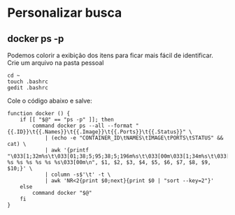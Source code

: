 # Personalizar busca
## docker ps -p
Podemos colorir a exibição dos itens para ficar mais fácil de identificar.<br>
Crie um arquivo na pasta pessoal<br>
```
cd ~
touch .bashrc
gedit .bashrc
```
Cole o código abaixo e salve:<br>
```
function docker () {
    if [[ "$@" == "ps -p" ]]; then
        command docker ps --all --format "{{.ID}}\t{{.Names}}\t{{.Image}}\t{{.Ports}}\t{{.Status}}" \
            | (echo -e "CONTAINER_ID\tNAMES\tIMAGE\tPORTS\tSTATUS" && cat) \
            | awk '{printf "\033[1;32m%s\t\033[01;38;5;95;38;5;196m%s\t\033[00m\033[1;34m%s\t\033[01;90m%s %s %s %s %s %s %s\033[00m\n", $1, $2, $3, $4, $5, $6, $7, $8, $9, $10;}' \
            | column -s$'\t' -t \
            | awk 'NR<2{print $0;next}{print $0 | "sort --key=2"}'
    else
        command docker "$@"
    fi
}
```
